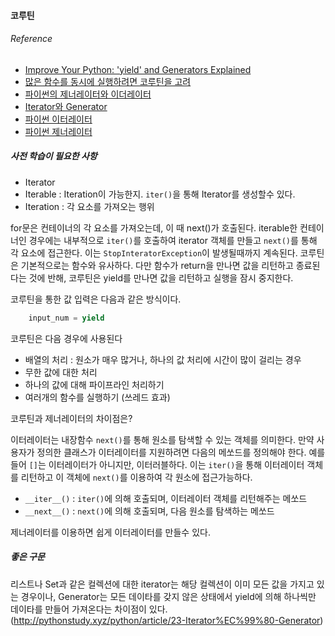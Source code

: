 #### 코루틴

###### Reference
 - [Improve Your Python: 'yield' and Generators Explained](https://jeffknupp.com/blog/2013/04/07/improve-your-python-yield-and-generators-explained/)
 - [많은 함수를 동시에 실행하려면 코루틴을 고려](http://brownbears.tistory.com/237)
 - [파이썬의 제너레이터와 이더레이터](http://haerakai.tistory.com/34)
 - [Iterator와 Generator](http://pythonstudy.xyz/python/article/23-Iterator%EC%99%80-Generator)
 - [파이썬 이터레이터](http://www.flowdas.com/blog/iterators-in-python/)
 - [파이썬 제너레이터](http://www.flowdas.com/blog/generators-in-python/)

##### 사전 학습이 필요한 사항
 - Iterator
 - Iterable : Iteration이 가능한지. `iter()`을 통해 Iterator를 생성할수 있다.
 - Iteration : 각 요소를 가져오는 행위

for문은 컨테이너의 각 요소를 가져오는데, 이 때 next()가 호출된다. iterable한 컨테이너인 경우에는 내부적으로 `iter()`를 호출하여 iterator 객체를 만들고 `next()`를 통해 각 요소에 접근한다. 이는 `StopInteratorException`이 발생될때까지 계속된다.
코루틴은 기본적으로는 함수와 유사하다. 다만 함수가 return을 만나면 값을 리턴하고 종료된다는 것에 반해, 코루틴은 yield를 만나면 값을 리턴하고 실행을 잠시 중지한다.

코루틴을 통한 값 입력은 다음과 같은 방식이다.
``` python
    input_num = yield
```

코루틴은 다음 경우에 사용된다
 - 배열의 처리 : 원소가 매우 많거나, 하나의 값 처리에 시간이 많이 걸리는 경우
 - 무한 값에 대한 처리
 - 하나의 값에 대해 파이프라인 처리하기
 - 여러개의 함수를 실행하기 (쓰레드 효과)

 코루틴과 제너레이터의 차이점은?

 이터레이터는 내장함수 `next()`를 통해 원소를 탐색할 수 있는 객체를 의미한다. 만약 사용자가 정의한 클래스가 이터레이터를 지원하려면 다음의 메쏘드를 정의해야 한다. 예를 들어 `[]`는 이터레이터가 아니지만, 이터러블하다. 이는 `iter()`을 통해 이터레이터 객체를 리턴하고 이 객체에 `next()`를 이용하여 각 원소에 접근가능하다.
  - `__iter__()` : `iter()`에 의해 호출되며, 이터레이터 객체를 리턴해주는 메쏘드
  - `__next__()` : `next()`에 의해 호출되며, 다음 원소를 탐색하는 메쏘드

제너레이터를 이용하면 쉽게 이터레이터를 만들수 있다.

 ##### 좋은 구문
 리스트나 Set과 같은 컬렉션에 대한 iterator는 해당 컬렉션이 이미 모든 값을 가지고 있는 경우이나, Generator는 모든 데이타를 갖지 않은 상태에서 yield에 의해 하나씩만 데이타를 만들어 가져온다는 차이점이 있다. (http://pythonstudy.xyz/python/article/23-Iterator%EC%99%80-Generator)
